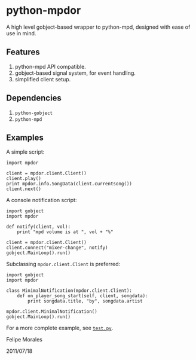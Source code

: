 # python-mpdor

A high level gobject-based wrapper to python-mpd, designed with ease of use in mind.

## Features

1. python-mpd API compatible.
2. gobject-based signal system, for event handling.
3. simplified client setup.

## Dependencies

1. `python-gobject`
2. `python-mpd`

## Examples

A simple script:

	import mpdor

	client = mpdor.client.Client()
	client.play()
	print mpdor.info.SongData(client.currentsong())
	client.next()

A console notification script:

	import gobject
	import mpdor

	def notify(client, vol):
		print "mpd volume is at ", vol + "%"

	client = mpdor.client.Client()
	client.connect("mixer-change", notify)
	gobject.MainLoop().run()

Subclassing `mpdor.client.Client` is preferred:
	
	import gobject
	import mpdor

	class MinimalNotification(mpdor.client.Client):
		def on_player_song_start(self, client, songdata):
			print songdata.title, "by", songdata.artist

	mpdor.client.MinimalNotification()
	gobject.MainLoop().run()

For a more complete example, see [`test.py`](test.py).

Felipe Morales

2011/07/18
